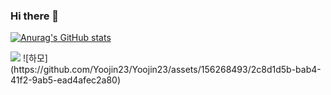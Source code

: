 ### Hi there 👋

<!--
**Yoojin23/Yoojin23** is a ✨ _special_ ✨ repository because its `README.md` (this file) appears on your GitHub profile.

Here are some ideas to get you started:

- 🔭 I’m currently working on ...
- 🌱 I’m currently learning ...
- 👯 I’m looking to collaborate on ...
- 🤔 I’m looking for help with ...
- 💬 Ask me about ...
- 📫 How to reach me: ...
- 😄 Pronouns: ...
- ⚡ Fun fact: ...
-->


[![Anurag's GitHub stats](https://github-readme-stats.vercel.app/api?username=Yoojin23)](https://github.com/Yoojin23)


<img src="https://img.shields.io/badge/python-3776AB?style=for-the-badge&logo=python&logoColor=white">
![하모](https://github.com/Yoojin23/Yoojin23/assets/156268493/2c8d1d5b-bab4-41f2-9ab5-ead4afec2a80)
